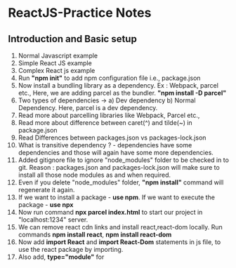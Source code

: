 # ReactJS-Practice Notes

## Introduction and Basic setup

1. Normal Javascript example
2. Simple React JS example
3. Complex React js example
4. Run **"npm init"** to add npm configuration file i.e., package.json
5. Now install a bundling library as a dependency. Ex : Webpack, parcel etc., Here, we are adding parcel as the bundler.
   **"npm install -D parcel"**
6. Two types of dependencies -> a) Dev dependency b) Normal Dependency.
   Here, parcel is a dev dependency.
7. Read more about parcelling libraries like Webpack, Parcel etc.,
8. Read more about difference between caret(^) and tilde(~) in package.json
9. Read Differences between packages.json vs packages-lock.json
10. What is transitive dependency ? - dependencies have some dependencies and those will again have some more dependencies.
11. Added gitignore file to ignore "node_modules" folder to be checked in to git.
    Reason : packages.json and packages-lock.json will make sure to install all those node modules as and when required.
12. Even if you delete "node_modules" folder, **"npm install"** command will regenerate it again.
13. If we want to install a package - **use npm**.
    If we want to execute the package - **use npx**
14. Now run command **npx parcel index.html** to start our project in "localhost:1234" server.
15. We can remove react cdn links and install react,react-dom locally.
    Run commands **npm install react**, **npm install react-dom**
16. Now add **import React** and **import React-Dom** statements in js file, to use the react package by importing.
17. Also add, **type="module"** for <script src="./App.js">
18. Parcel is doing **HMR = Hot Module replacement** which is like hot reload. Also gives faster builds by internal caching.
19. Parcel also does image optimisation for prod builds.
20. It minifies, compresses, removes unncessary code, tree shaking, consistent hashing, code splitting, diagnostics, HTTPS support, differential bundling (ability of app to run in all kinds of browsers) as well.
21. Visit **www.parceljs.org** to read more.
22. React is fast mainly because of this Parcel library.
23. "dist" folder is like bin and obj that we get in .net apps i.e., it contains app's build.
24. Run **npx parcel build index.html** command to generate production builds.
25. **At any moment, you can delete node_modules, dist, .parcel-cache folder and run "npm install" again to get them again.
    So no need to send them to git.**
26. We can configure all the browser versions in which our app is supposed to work using "browserslist" configuration in package.json.
    Read **"www.browserslist.dev"** for more info.

## Core React

1. To start React, add "parcel index.html" in the package.json -> scripts object and use **npm start** command
2. JSX is not actually writing html in js file but it is a JS file which can have HTML like syntax in it.
3. Babel - library that takes the jsx and transpiles into browser understandable JS - it is a js compiler.
4. JSX => React.CreateElement => JS React Element => Html Element.
   This is the way in which JSX elements are converted to html elements.
5. visit https://babeljs.io/ for more info.
6. Prettier, Bracket pair coloriser, Es lint, better comments - some of the important vs code extensions.
7. 2 types of react components - class based and functional based
8. React functional compoenent - it is nothing but a function that returns a react element
9. Component Composition - using one React component within another component
10. Cross site scripting attack - where an attacker can run some javscript within an user's browser through some malicious api and get his personal data. Read more about this. JSX avoids this attack by default when we keep some js code with in curly braces. "{}"
11. React JS code is readable mainly because of "JSX".
12. **Always Design and plan the ux before starting to code.**
13. If we want to send dynamic data to a component, we can pass it through **props**.
    **React component consider props as an object that is passed as an argument to it.**
14. **Conflict Driven UI** - case When a website is driven by conflicts. In this case, api are implemented in such a way that the UI will be changed based on the data. Example : Like showing or hiding the carousel, based on data comes or not from api etc.,

    Example of a conflict : Mumabi may have offers to show in UI, but Hyderabad may not have any. In this case conflict comes and we cant design one ui for each city.

15. Whenever we are using map() method, we have to define unique key for the inner react elements. (to avoid warnings in the web console.) If we dont do that, react will rerender all the items in the UI whenever a new item is added to the list. **So, it takes a big performance hit, if we dont give key.**

16. **React dont recommend using index as keys, since it is an anti-pattern**. So, best practice is using any unique id that we get from api.
17. **React component should not contain any hardcoded data (industry standard).** It can be url, list, data anything that is hardcoded. Good practice is to keept it in utils -> constants.js (or) utils -> mockdata.js.

18. **Components names start with Capital letters.**
19. **Its a good habit to name all constants in capital letters.**

** Named Exports vs Default Exports ** - these are the 2 ways in which we can export a component

20. We can use named exports to export multiple things from single file.
    ex : export const NAME = "Suman";
    export const CITY = "City1";

21. We can use default exports to export single thing from single file .
    example : from a component file we export single component.
    ex : export default Header;

22. **Named exports can be imported through curly braces . Ex : import {NAME} from './contants.js'**
    Dafult exports can be imported normally. Ex : import Header from './Header.js'
23. React Hook is a normal JS function provided by react library.
24. useState(), useEffect() are the mainly used react hooks most of the times.

25. let names = []; // way to create a normal variable.

    const [names, setName] = useState([]); // way to create a local state variable & setName() will update the names list

26. whenever the state variable gets updated, react will re-render the component. React makes DOM operations superfast.
27. React uses Reconciliation algorithm or React Fiber algorithm to perform dom operations quickly by using virtual dom. Read more at **https://github.com/acdlite/react-fiber-architecture**. **This is the core mechanism of how react works**

28. Microservices architecture follows Single responsibility principle and has seperation of concerns.
29. There are 2 ways we can load data onto screen.

    a) Page loads -> Make api call and get data -> Then render it on UI.
    b) Page loads -> Render whatever static content you have -> Make api call and get data -> rerender ui if data comes from api.
    In react, we always use the second approach for better ux. (React's render cycles are very fast, so its ok to render twice.)

    We can use **"useEffect()"** for this. Usereffect gets called after the component rendering completes.

30. As part of demo, we are using swiggy api and we got CORS error in the process. **we can install "Allow CORS" extension** to bypass it.
